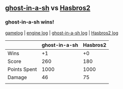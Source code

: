 ## [ghost-in-a-sh](<../../ghost-in-a-sh/README.md>) vs [Hasbros2](<../../Hasbros2/README.md>)
### ghost-in-a-sh wins!

[gamelog](<gamelog.json>) | [engine log](<engine>) | [ghost-in-a-sh log](<ghost-in-a-sh>) | [Hasbros2 log](<Hasbros2>)

|              | ghost-in-a-sh | Hasbros2 |
| ------------ | ------------- | -------- |
| Wins         |            +1 |       +0 |
| Score        |           260 |      180 |
| Points Spent |          1000 |     1000 |
| Damage       |            46 |       75 |
|              |               |          |
